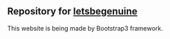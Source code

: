 ## Repository for [letsbegenuine](http://letsbegenuine.com)

This website is being made by Bootstrap3 framework.
